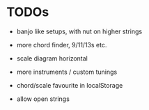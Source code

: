 # TODOs

* banjo like setups, with nut on higher strings
* more chord finder, 9/11/13s etc.
* scale diagram horizontal
* more instruments / custom tunings
* chord/scale favourite in localStorage

* allow open strings
